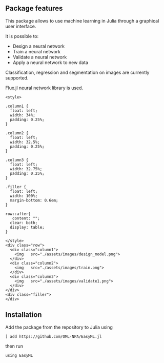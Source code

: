 
## Package features

This package allows to use machine learning in Julia through a graphical user interface.

It is possible to:
  - Design a neural network
  - Train a neural network
  - Validate a neural network
  - Apply a neural network to new data
  
Classification, regression and segmentation on images are currently supported.

Flux.jl neural network library is used. 

```@raw html
<style>

.column1 {
  float: left;
  width: 34%;
  padding: 0.25%;
}

.column2 {
  float: left;
  width: 32.5%;
  padding: 0.25%;
}

.column3 {
  float: left;
  width: 32.75%;
  padding: 0.25%;
}

.filler {
  float: left;
  width: 100%;
  margin-bottom: 0.6em;
}

row::after{
   content: "";
  clear: both;
  display: table;
}

</style>
<div class="row">
  <div class="column1">
    <img   src="./assets/images/design_model.png">
  </div>
  <div class="column2">
    <img   src="./assets/images/train.png">
  </div>
  <div class="column3">
    <img   src="./assets/images/validate1.png">
  </div>
</div>
<div class="filler">
</div>
```

## Installation

Add the package from the repository to Julia using 

`] add https://github.com/OML-NPA/EasyML.jl`

then run

`using EasyML` 